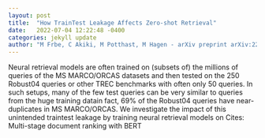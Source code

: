 ```yaml
---
layout: post
title:  "How TrainTest Leakage Affects Zero-shot Retrieval"
date:   2022-07-04 12:22:48 -0400
categories: jekyll update
author: "M Frbe, C Akiki, M Potthast, M Hagen - arXiv preprint arXiv:2206.14759, 2022"
---
```

Neural retrieval models are often trained on (subsets of) the millions of queries of the MS MARCO/ORCAS datasets and then tested on the 250 Robust04 queries or other TREC benchmarks with often only 50 queries. In such setups, many of the few test queries can be very similar to queries from the huge training datain fact, 69% of the Robust04 queries have near-duplicates in MS MARCO/ORCAS. We investigate the impact of this unintended traintest leakage by training neural retrieval models on 
Cites: Multi-stage document ranking with BERT